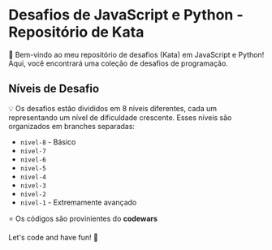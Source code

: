 ﻿# Desafios de JavaScript e Python - Repositório de Kata

🚀 Bem-vindo ao meu repositório de desafios (Kata) em JavaScript e Python! Aqui, você encontrará uma coleção de desafios de programação.

## Níveis de Desafio

💡 Os desafios estão divididos em 8 níveis diferentes, cada um representando um nível de dificuldade crescente. Esses níveis são organizados em branches separadas:

- `nivel-8` - Básico
- `nivel-7`
- `nivel-6`
- `nivel-5`
- `nivel-4`
- `nivel-3`
- `nivel-2`
- `nivel-1` - Extremamente avançado

⭐️ Os códigos são provinientes do **codewars**

Let's code and have fun! 🚀
